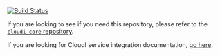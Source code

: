 [![Build Status](https://secure.travis-ci.org/CloudI/cloudi_service_db_pgsql.png?branch=master)](http://travis-ci.org/CloudI/cloudi_service_db_pgsql)

If you are looking to see if you need this repository, please refer to the [`cloudi_core` repository](https://github.com/CloudI/cloudi_core#about).

If you are looking for CloudI service integration documentation, [go here](https://github.com/CloudI/CloudI#integration).

